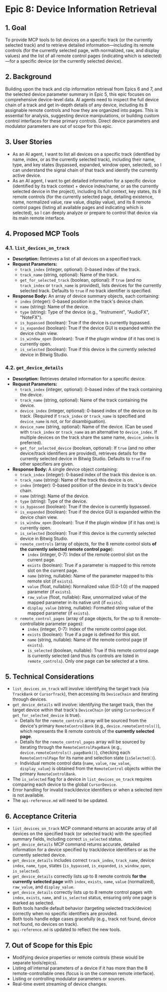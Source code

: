 # Epic 8: Device Information Retrieval

## 1. Goal

To provide MCP tools to list devices on a specific track (or the currently selected track) and to retrieve detailed information—including its remote controls (for the currently selected page, with normalized, raw, and display values) and the list of all remote control pages (indicating which is selected)—for a specific device (or the currently selected device).

## 2. Background

Building upon the track and clip information retrieval from Epics 6 and 7, and the selected device parameter summary in Epic 5, this epic focuses on comprehensive device-level data. AI agents need to inspect the full device chain of a track and get in-depth details of any device, including its 8 assignable remote controls and how they are organized into pages. This is essential for analysis, suggesting device manipulations, or building custom control interfaces for these primary controls. Direct device parameters and modulator parameters are out of scope for this epic.

## 3. User Stories

*   As an AI agent, I want to list all devices on a specific track (identified by name, index, or as the currently selected track), including their name, type, and key states (bypassed, expanded, window open, selected), so I can understand the signal chain of that track and identify the currently active device.
*   As an AI agent, I want to get detailed information for a specific device (identified by its track context + device index/name, or as the currently selected device in the project), including its full context, key states, its 8 remote controls (for the currently selected page, detailing existence, name, normalized value, raw value, display value), and its 8 remote control pages (listing all available pages and indicating which is selected), so I can deeply analyze or prepare to control that device via its main remote interface.

## 4. Proposed MCP Tools

### 4.1. `list_devices_on_track`

*   **Description:** Retrieves a list of all devices on a specified track.
*   **Request Parameters:**
    *   `track_index` (integer, optional): 0-based index of the track.
    *   `track_name` (string, optional): Name of the track.
    *   `get_for_selected_track` (boolean, optional): If `true` (and no `track_index` or `track_name` is provided), lists devices for the currently selected track. Defaults to `true` if no track identifier is specified.
*   **Response Body:** An array of device summary objects, each containing:
    *   `index` (integer): 0-based position in the track's device chain.
    *   `name` (string): Name of the device.
    *   `type` (string): Type of the device (e.g., "Instrument", "AudioFX", "NoteFX").
    *   `is_bypassed` (boolean): True if the device is currently bypassed.
    *   `is_expanded` (boolean): True if the device GUI is expanded within the device chain view.
    *   `is_window_open` (boolean): True if the plugin window (if it has one) is currently open.
    *   `is_selected` (boolean): True if this device is the currently selected device in Bitwig Studio.

### 4.2. `get_device_details`

*   **Description:** Retrieves detailed information for a specific device.
*   **Request Parameters:**
    *   `track_index` (integer, optional): 0-based index of the track containing the device.
    *   `track_name` (string, optional): Name of the track containing the device.
    *   `device_index` (integer, optional): 0-based index of the device on its track. (Required if `track_index` or `track_name` is specified and `device_name` is not, or for disambiguation).
    *   `device_name` (string, optional): Name of the device. (Can be used with `track_index` or `track_name` as an alternative to `device_index`. If multiple devices on the track share the same name, `device_index` is preferred).
    *   `get_for_selected_device` (boolean, optional): If `true` (and no other device/track identifiers are provided), retrieves details for the currently selected device in Bitwig Studio. Defaults to `true` if no other specifiers are given.
*   **Response Body:** A single device object containing:
    *   `track_index` (integer): 0-based index of the track this device is on.
    *   `track_name` (string): Name of the track this device is on.
    *   `index` (integer): 0-based position of the device in its track's device chain.
    *   `name` (string): Name of the device.
    *   `type` (string): Type of the device.
    *   `is_bypassed` (boolean): True if the device is currently bypassed.
    *   `is_expanded` (boolean): True if the device GUI is expanded within the device chain view.
    *   `is_window_open` (boolean): True if the plugin window (if it has one) is currently open.
    *   `is_selected` (boolean): True if this device is the currently selected device in Bitwig Studio.
    *   `remote_controls` (array of objects, for the 8 remote control slots **of the currently selected remote control page**):
        *   `index` (integer, 0-7): Index of the remote control slot on the current page.
        *   `exists` (boolean): True if a parameter is mapped to this remote slot on the current page.
        *   `name` (string, nullable): Name of the parameter mapped to this remote slot (if `exists`).
        *   `value` (float, nullable): Normalized value (0.0-1.0) of the mapped parameter (if `exists`).
        *   `raw_value` (float, nullable): Raw, unnormalized value of the mapped parameter in its native unit (if `exists`).
        *   `display_value` (string, nullable): Formatted string value of the mapped parameter (if `exists`).
    *   `remote_control_pages` (array of page objects, for the up to 8 remote-controllable parameter pages):
        *   `index` (integer, 0-7): Index of the remote control page slot.
        *   `exists` (boolean): True if a page is defined for this slot.
        *   `name` (string, nullable): Name of the remote control page (if `exists`).
        *   `is_selected` (boolean, nullable): True if this remote control page is currently selected (and thus its controls are listed in `remote_controls`). Only one page can be selected at a time.

## 5. Technical Considerations

*   `list_devices_on_track` will involve: identifying the target track (via `TrackBank` or `CursorTrack`), then accessing its `DeviceChain` and iterating through devices.
*   `get_device_details` will involve: identifying the target track, then the target device within that track's `DeviceChain` (or using `CursorDevice` if `get_for_selected_device` is true).
    *   Details for the `remote_controls` array will be sourced from the device's primary `RemoteControlBank` (e.g., `device.remoteControls()`), which represents the 8 remote controls of the **currently selected page**.
    *   Details for the `remote_control_pages` array will be sourced by iterating through the `RemoteControlPageBank` (e.g., `device.remoteControls().pageBank()`), checking each `RemoteControlPage` for its name and selection state (`isSelected()`).
    *   Individual remote control data (`name`, `value`, `raw_value`, `display_value`) is obtained from the `RemoteControl` objects within the primary `RemoteControlBank`.
*   The `is_selected` flag for a device in `list_devices_on_track` requires comparing each device to the global `CursorDevice`.
*   Error handling for invalid track/device identifiers or when a selected item is not available.
*   The `api-reference.md` will need to be updated.

## 6. Acceptance Criteria

*   `list_devices_on_track` MCP command returns an accurate array of all devices on the specified track (or selected track) with the specified summary fields, including correct `is_selected` status.
*   `get_device_details` MCP command returns accurate, detailed information for a device specified by track/device identifiers or as the currently selected device.
*   `get_device_details` includes correct `track_index`, `track_name`, device `index`, `name`, `type`, states (`is_bypassed`, `is_expanded`, `is_window_open`, `is_selected`).
*   `get_device_details` correctly lists up to 8 remote controls **for the currently selected page** with `index`, `exists`, `name`, `value` (normalized), `raw_value`, and `display_value`.
*   `get_device_details` correctly lists up to 8 remote control pages with `index`, `exists`, `name`, and `is_selected` status, ensuring only one page is marked as selected.
*   Both tools handle default behavior (targeting selected track/device) correctly when no specific identifiers are provided.
*   Both tools handle edge cases gracefully (e.g., track not found, device not found, no devices on track).
*   `api-reference.md` is updated to reflect the new tools.

## 7. Out of Scope for this Epic

*   Modifying device properties or remote controls (these would be separate tools/epics).
*   Listing *all* internal parameters of a device if it has more than the 8 remote-controllable ones (focus is on the common remote interface).
*   Listing or controlling modulator parameters or sources.
*   Real-time event streaming of device changes.
